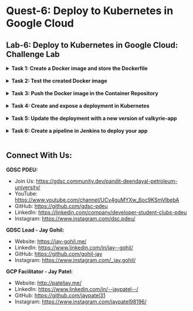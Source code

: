 # Quest-6: Deploy to Kubernetes in Google Cloud
## Lab-6: Deploy to Kubernetes in Google Cloud: Challenge Lab

<details> 
  <summary><b>Task 1: Create a Docker image and store the Dockerfile</b></summary>
  <br/>
  <p>
    
```
gsutil cat gs://cloud-training/gsp318/marking/setup_marking.sh | bash
```
```
gcloud source repos clone valkyrie-app
```
```
cd valkyrie-app
```
```
cat > Dockerfile <<EOF
FROM golang:1.10
WORKDIR /go/src/app
COPY source .
RUN go install -v
ENTRYPOINT ["app","-single=true","-port=8080"]
EOF
```
```
docker build -t valkyrie-app:v0.0.1 .
```
```
cd ../marking
```
```
./step1.sh
```

  </p>
</details>
<br/>
  
<details> 
  <summary><b>Task 2: Test the created Docker image</b></summary>
  <br/>
  <p>
    
```
cd ../valkyrie-app
```
```
docker run -p 8080:8080 valkyrie-app:v0.0.1 &
```
```
cd ../marking
```
```
./ste
```
 
  </p>
</details>
<br/>

<details> 
  <summary><b>Task 3: Push the Docker image in the Container Repository</b></summary>
  <br/>
  <p>
    
```
cd ..
```
```
cd valkyrie-app
```
```
docker tag valkyrie-app:v0.0.1 gcr.io/$GOOGLE_CLOUD_PROJECT/valkyrie-app:v0.0.1
```
```
docker push gcr.io/$GOOGLE_CLOUD_PROJECT/valkyrie-app:v0.0.1
```
```
sed -i s#IMAGE_HERE#gcr.io/$GOOGLE_CLOUD_PROJECT/valkyrie-app:v0.0.1#g k8s/deployment.yaml
```





    
  </p>
</details>
<br/>

<details> 
  <summary><b>Task 4: Create and expose a deployment in Kubernetes</b></summary>
  <br/>
  <p>
    
```
sed -i s#IMAGE_HERE#gcr.io/$GOOGLE_CLOUD_PROJECT/valkyrie-app:v0.0.1#g k8s/deployment.yaml
```
```
gcloud container clusters get-credentials valkyrie-dev --zone us-east1-d
```
```
kubectl create -f k8s/deployment.yaml
```
```
kubectl create -f k8s/service.yaml
```
```
git merge origin/kurt-dev
```
```
kubectl edit deployment valkyrie-dev
```
 
    
  </p>
</details>
<br/>

<details> 
  <summary><b>Task 5: Update the deployment with a new version of valkyrie-app</b></summary>
  <br/>
  <p>
    
```
docker build -t gcr.io/$GOOGLE_CLOUD_PROJECT/valkyrie-app:v0.0.2 .
```
```
docker push gcr.io/$GOOGLE_CLOUD_PROJECT/valkyrie-app:v0.0.2
```
```
kubectl edit deployment valkyrie-dev
```
```
docker ps
```
```
docker kill container_id
```
  
    
  </p>
</details>
<br/>

<details> 
  <summary><b>Task 6: Create a pipeline in Jenkins to deploy your app</b></summary>
  <br/>
  <p>
    
```
export POD_NAME=$(kubectl get pods --namespace default -l "app.kubernetes.io/component=jenkins-master" -l "app.kubernetes.io/instance=cd" -o jsonpath="{.items[0].metadata.name}")
```
```
kubectl port-forward $POD_NAME 8080:8080 >> /dev/null &
printf $(kubectl get secret cd-jenkins -o jsonpath="{.data.jenkins-admin-password}" | base64 --decode);echo
```

1. Open web-preview and login as admin with password from last command
2. Go to click credentials -> Jenkins -> Global Credentials
3. Go to Click add credentials
4. Select Google Service Account from metadata
5. Click ok

6. Click new item
7. Name valkyrie-app to Multibranch Pipeline option and click OK.
8. Now go to the next page, in the Branch Sources section, click Add Source and select git.
9. Paste the HTTPS clone URL of your sample-app repo in Cloud Source Repositories https://source.developers.google.com/p/YOUR_PROJECT/r/valkyrie-app into the Project Repository field.
10. Set credentials to qwiklabs and Click on ok
11. We can change color by following Command

```
sed -i "s/green/orange/g" source/html.go
```
```
sed -i "s/YOUR_PROJECT/$GOOGLE_CLOUD_PROJECT/g" Jenkinsfile
```
```
git config --global user.email "you@example.com"
```
```    
git config --global user.name "student"
```
```         
git add .
```
```
git commit -m "built pipeline init"
```
```
git push 
```
  
    
  </p>
</details>
<br/>


## Connect With Us:

**GDSC PDEU:**
- Join Us: https://gdsc.community.dev/pandit-deendayal-petroleum-university/
- YouTube: https://www.youtube.com/channel/UCv4guMYXw_6oc9KSmVlbebA
- GitHub: https://github.com/gdsc-pdeu
- LinkedIn: https://linkedin.com/company/developer-student-clubs-pdeu
- Instagram: https://www.instagram.com/dsc.pdeu/

**GDSC Lead - Jay Gohil:**
- Website: https://jay-gohil.me/
- LinkedIn: https://www.linkedin.com/in/jay--gohil/
- GitHub: https://github.com/gohil-jay
- Instagram: https://www.instagram.com/_jay.gohil/

**GCP Facilitator - Jay Patel:**
- Website: http://pateljay.me/
- LinkedIn: https://www.linkedin.com/in/--jaypatel--/
- GitHub: https://github.com/jaypatel31
- Instagram: https://www.instagram.com/jaypatel98196/
